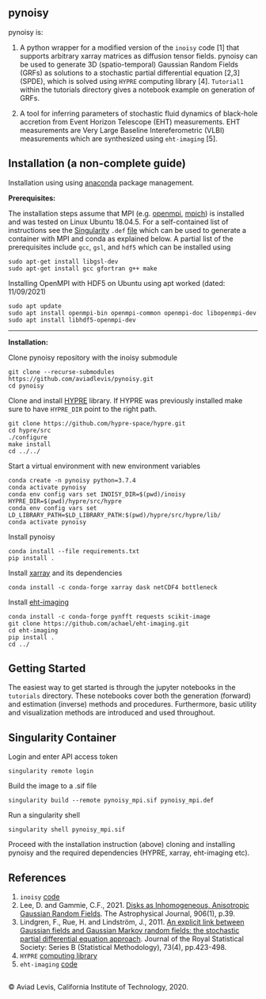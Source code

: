 pynoisy
---
pynoisy is:
1. A python wrapper for a modified version of the `inoisy` code [1] that supports arbitrary xarray matrices as diffusion tensor fields. 
pynoisy can be used to generate 3D (spatio-temporal) Gaussian Random Fields (GRFs) as solutions to a stochastic partial differential equation [2,3] (SPDE), which is solved using `HYPRE` computing library [4]. `Tutorial1` within the tutorials directory gives a notebook example on generation of GRFs.

2. A tool for inferring parameters of stochastic fluid dynamics of black-hole accretion from Event Horizon Telescope (EHT) measurements. 
EHT measurements are Very Large Baseline Intereferometric (VLBI) measurements which are synthesized using `eht-imaging` [5]. 


Installation (a non-complete guide)
----
Installation using using [anaconda](https://www.anaconda.com/) package management.  

**Prerequisites:**

The installation steps assume that MPI (e.g. [openmpi](https://www.open-mpi.org/), [mpich](https://www.mpich.org/)) is installed and was tested on Linux Ubuntu 18.04.5. For a self-contained list of instructions see the [Singularity](https://sylabs.io/singularity/) `.def` [file](https://github.com/aviadlevis/pynoisy/blob/master/pynoisy_mpi.def) which can be used to generate a container with MPI and conda as explained below. A partial list of the prerequisites include `gcc`, `gsl`, and `hdf5` which can be installed using
```
sudo apt-get install libgsl-dev
sudo apt-get install gcc gfortran g++ make
```
Installing OpenMPI with HDF5 on Ubuntu using apt worked (dated: 11/09/2021)
```
sudo apt update
sudo apt install openmpi-bin openmpi-common openmpi-doc libopenmpi-dev
sudo apt install libhdf5-openmpi-dev
```
---
**Installation:**

Clone pynoisy repository with the inoisy submodule
```
git clone --recurse-submodules https://github.com/aviadlevis/pynoisy.git
cd pynoisy
```
Clone and install [HYPRE](https://github.com/hypre-space/hypre) library. If HYPRE was previously installed make sure to have `HYPRE_DIR` point to the right path.
```
git clone https://github.com/hypre-space/hypre.git
cd hypre/src
./configure
make install
cd ../../
``` 
Start a virtual environment with new environment variables
```
conda create -n pynoisy python=3.7.4
conda activate pynoisy
conda env config vars set INOISY_DIR=$(pwd)/inoisy HYPRE_DIR=$(pwd)/hypre/src/hypre 
conda env config vars set LD_LIBRARY_PATH=$LD_LIBRARY_PATH:$(pwd)/hypre/src/hypre/lib/
conda activate pynoisy
```
Install pynoisy 
```
conda install --file requirements.txt
pip install .
```
Install [xarray](http://xarray.pydata.org/) and its dependencies
```
conda install -c conda-forge xarray dask netCDF4 bottleneck
```
Install [eht-imaging](https://github.com/achael/eht-imaging)
```
conda install -c conda-forge pynfft requests scikit-image
git clone https://github.com/achael/eht-imaging.git
cd eht-imaging
pip install .
cd ../
``` 

Getting Started
----
The easiest way to get started is through the jupyter notebooks in the `tutorials` directory.
These notebooks cover both the generation (forward) and estimation (inverse) methods and procedures. Furthermore, 
basic utility and visualization methods are introduced and used throughout.



Singularity Container
----
Login and enter API access token
```
singularity remote login
```
Build the image to a .sif file
```
singularity build --remote pynoisy_mpi.sif pynoisy_mpi.def
```
Run a singularity shell 
```
singularity shell pynoisy_mpi.sif
```
Proceed with the installation instruction (above) cloning and installing pynoisy and the required dependencies (HYPRE, xarray, eht-imaging etc).

References
---
1. `inoisy`  [code](https://github.com/AFD-Illinois/inoisy)
2. Lee, D. and Gammie, C.F., 2021. [Disks as Inhomogeneous, Anisotropic Gaussian Random Fields](https://iopscience.iop.org/article/10.3847/1538-4357/abc8f3/meta).
   The Astrophysical Journal, 906(1), p.39.  
3.  Lindgren, F., Rue, H. and Lindström, J., 2011. [An explicit link between Gaussian fields and Gaussian Markov random 
fields: the stochastic partial differential equation approach](https://rss.onlinelibrary.wiley.com/doi/epdf/10.1111/j.1467-9868.2011.00777.x). Journal of the Royal Statistical Society: 
Series B (Statistical Methodology), 73(4), pp.423-498. 
4. `HYPRE` [computing library](https://github.com/hypre-space/hypre)
5. `eht-imaging` [code](https://github.com/achael/eht-imaging)


##
&copy; Aviad Levis, California Institute of Technology, 2020.

